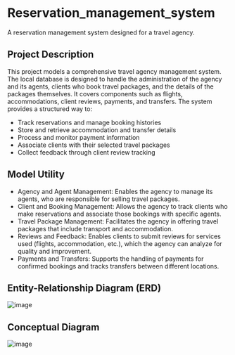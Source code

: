 # Reservation_management_system
A reservation management system designed for a travel agency.

## Project Description
This project models a comprehensive travel agency management system. The local database is designed to handle the administration of the agency and its agents, clients who book travel packages, and the details of the packages themselves. It covers components such as flights, accommodations, client reviews, payments, and transfers.
The system provides a structured way to:
- Track reservations and manage booking histories
- Store and retrieve accommodation and transfer details
- Process and monitor payment information
- Associate clients with their selected travel packages
- Collect feedback through client review tracking

## Model Utility
- Agency and Agent Management: Enables the agency to manage its agents, who are responsible for selling travel packages.
- Client and Booking Management: Allows the agency to track clients who make reservations and associate those bookings with specific agents.
- Travel Package Management: Facilitates the agency in offering travel packages that include transport and accommodation.
- Reviews and Feedback: Enables clients to submit reviews for services used (flights, accommodation, etc.), which the agency can analyze for quality and improvement.
- Payments and Transfers: Supports the handling of payments for confirmed bookings and tracks transfers between different locations.



##  Entity-Relationship Diagram (ERD)
![image](https://github.com/user-attachments/assets/a1994045-b8d5-4b1f-9f56-a692c7717010)


## Conceptual Diagram
![image](https://github.com/user-attachments/assets/7d34ce3f-14ce-4ba2-9c61-68cbc07cc83c)




